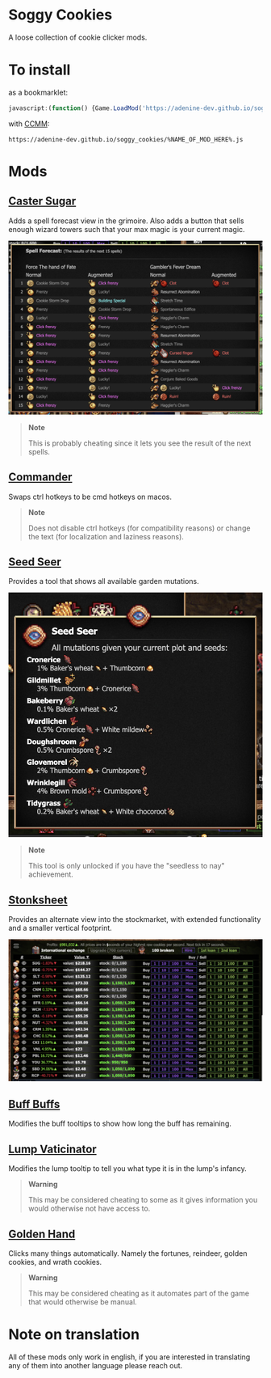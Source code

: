 # Soggy Cookies

A loose collection of cookie clicker mods. 

# To install
as a bookmarklet: 
```js
javascript:(function() {Game.LoadMod('https://adenine-dev.github.io/soggy_cookies/%NAME_OF_MOD_HERE%.js');}());
```

with [CCMM](https://github.com/klattmose/CookieClickerModManager): 
```
https://adenine-dev.github.io/soggy_cookies/%NAME_OF_MOD_HERE%.js
```

# Mods

## [Caster Sugar](./caster_sugar.js)
Adds a spell forecast view in the grimoire. Also adds a button that sells enough wizard towers such that your max magic is your current magic.

![screenshot of the caster sugar interface](./screenshots/castersugar.png)

> **Note**
>
> This is probably cheating since it lets you see the result of the next spells.


## [Commander](./commander.js)
Swaps ctrl hotkeys to be cmd hotkeys on macos.

> **Note**
>
> Does not disable ctrl hotkeys (for compatibility reasons) or change the text (for localization and laziness reasons).


## [Seed Seer](./seed_seer.js)
Provides a tool that shows all available garden mutations. 

![screenshot of the seed seer interface](./screenshots/seedseer.png)

> **Note**
> 
> This tool is only unlocked if you have the "seedless to nay" achievement.

## [Stonksheet](./stonksheet.js)
Provides an alternate view into the stockmarket, with extended functionality and a smaller vertical footprint.

![screenshot of the stonksheet interface](./screenshots/stonksheet.png)

## [Buff Buffs](./buff_buffs.js)
Modifies the buff tooltips to show how long the buff has remaining.

## [Lump Vaticinator](./lump_vaticinator.js)
Modifies the lump tooltip to tell you what type it is in the lump's infancy.

> **Warning**
> 
> This may be considered cheating to some as it gives information you would otherwise not have access to.

## [Golden Hand](./golden_hand.js)
Clicks many things automatically. Namely the fortunes, reindeer, golden cookies, and wrath cookies.

> **Warning**
> 
> This may be considered cheating as it automates part of the game that would otherwise be manual.

# Note on translation
All of these mods only work in english, if you are interested in translating any of them into another language please reach out.